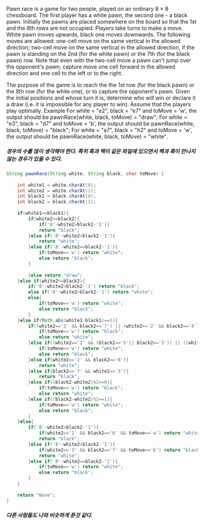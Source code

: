 Pawn race is a game for two people, played on an ordinary 8 × 8 chessboard. The first player has a white pawn, the second one - a black pawn. Initially the pawns are placed somewhere on the board so that the 1st and the 8th rows are not occupied. Players take turns to make a move.
White pawn moves upwards, black one moves downwards. The following moves are allowed:
one-cell move on the same vertical in the allowed direction;
two-cell move on the same vertical in the allowed direction, if the pawn is standing on the 2nd (for the white pawn) or the 7th (for the black pawn) row. Note that even with the two-cell move a pawn can't jump over the opponent's pawn;
capture move one cell forward in the allowed direction and one cell to the left or to the right.

The purpose of the game is to reach the the 1st row (for the black pawn) or the 8th row (for the white one), or to capture the opponent's pawn.
Given the initial positions and whose turn it is, determine who will win or declare it a draw (i.e. it is impossible for any player to win). Assume that the players play optimally.
Example
For white = "e2", black = "e7" and toMove = 'w', the output should be
pawnRace(white, black, toMove) = "draw";
For white = "e3", black = "d7" and toMove = 'b', the output should be
pawnRace(white, black, toMove) = "black";
For white = "a7", black = "h2" and toMove = 'w', the output should be
pawnRace(white, black, toMove) = "white".

##### 경우의 수를 많이 생각해야 한다. 특히 흑과 백이 같은 파일에 있으면서 백과 흑이 만나지 않는 경우가 있을 수 있다.
```java
String pawnRace(String white, String black, char toMove) {
    
    int white1 = white.charAt(0);
    int white2 = white.charAt(1);
    int black1 = black.charAt(0);
    int black2 = black.charAt(1);
    
    if(white1==black1){
        if(white2>=black2){
            if('8'-white2>black2-'1'){
            return "black";
        }else if('8'-white2<black2-'1'){
            return "white";
        }else if('8'-white2==black2-'1'){
            if(toMove=='w') return "white";
            else return "black";
        }
            
        }else return "draw";
    }else if(white2>=black2){
        if('8'-white2>black2-'1') return "black";
        else if('8'-white2<black2-'1') return "white";
        else{
            if(toMove=='w') return "white";
            else return "black";
        }
    }else if(Math.abs(white1-black1)==1){        
        if((white2=='2' && black2=='7') || (white2=='2' && black2=='4') || (white2=='5' && black2=='7')){
            if(toMove=='w') return "black";
            else return "white";
        }else if((white2=='2' && (black2=='5'|| black2=='3')) || ((white2=='4'||white2=='6') && black2=='7')){
            if(toMove=='w') return "white";
            else return "black";
        }else if(white2=='2' && black2=='6'){
            return "white";
        }else if(black2=='7' && white2=='3'){
            return "black";
        }else if((black2-white2)%2==0){
            if(toMove=='w') return "black";
            else return "white";
        }else if((black2-white2)%2==1){
            if(toMove=='w') return "white";
            else return "black";
        }
    }else{
        if('8'-white2>black2-'1'){
            if(white2=='2' && black2=='6' && toMove=='w') return "white";
            return "black";
        }else if('8'-white2<black2-'1'){
            if(white2=='3' && black2=='7' && toMove=='b') return "black";
            return "white";
        }else if('8'-white2==black2-'1'){
            if(toMove=='w') return "white";
            else return "black";
        }
    }
    
    return "None"; 
}
```

##### 다른 사람들도 나와 비슷하게 푼것 같다.